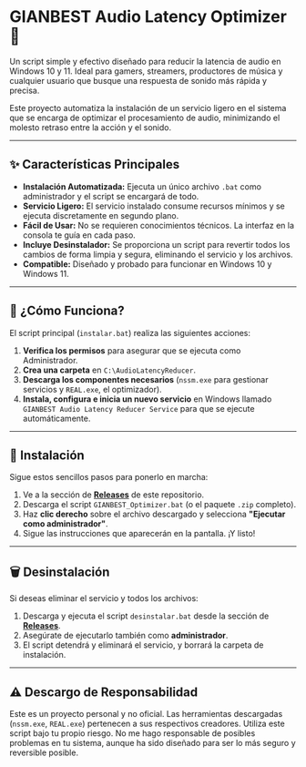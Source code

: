 # GIANBEST Audio Latency Optimizer 🚀

Un script simple y efectivo diseñado para reducir la latencia de audio en Windows 10 y 11. Ideal para gamers, streamers, productores de música y cualquier usuario que busque una respuesta de sonido más rápida y precisa.

Este proyecto automatiza la instalación de un servicio ligero en el sistema que se encarga de optimizar el procesamiento de audio, minimizando el molesto retraso entre la acción y el sonido.

---

## ✨ Características Principales

* **Instalación Automatizada:** Ejecuta un único archivo `.bat` como administrador y el script se encargará de todo.
* **Servicio Ligero:** El servicio instalado consume recursos mínimos y se ejecuta discretamente en segundo plano.
* **Fácil de Usar:** No se requieren conocimientos técnicos. La interfaz en la consola te guía en cada paso.
* **Incluye Desinstalador:** Se proporciona un script para revertir todos los cambios de forma limpia y segura, eliminando el servicio y los archivos.
* **Compatible:** Diseñado y probado para funcionar en Windows 10 y Windows 11.

---

## 🤔 ¿Cómo Funciona?

El script principal (`instalar.bat`) realiza las siguientes acciones:

1.  **Verifica los permisos** para asegurar que se ejecuta como Administrador.
2.  **Crea una carpeta** en `C:\AudioLatencyReducer`.
3.  **Descarga los componentes necesarios** (`nssm.exe` para gestionar servicios y `REAL.exe`, el optimizador).
4.  **Instala, configura e inicia un nuevo servicio** en Windows llamado `GIANBEST Audio Latency Reducer Service` para que se ejecute automáticamente.

---

## 🔧 Instalación

Sigue estos sencillos pasos para ponerlo en marcha:

1.  Ve a la sección de **[Releases](https://github.com/TuUsuario/TuRepositorio/releases)** de este repositorio.
2.  Descarga el script `GIANBEST_Optimizer.bat` (o el paquete `.zip` completo).
3.  Haz **clic derecho** sobre el archivo descargado y selecciona **"Ejecutar como administrador"**.
4.  Sigue las instrucciones que aparecerán en la pantalla. ¡Y listo!

---

## 🗑️ Desinstalación

Si deseas eliminar el servicio y todos los archivos:

1.  Descarga y ejecuta el script `desinstalar.bat` desde la sección de **[Releases](https://github.com/TuUsuario/TuRepositorio/releases)**.
2.  Asegúrate de ejecutarlo también como **administrador**.
3.  El script detendrá y eliminará el servicio, y borrará la carpeta de instalación.

---

## ⚠️ Descargo de Responsabilidad

Este es un proyecto personal y no oficial. Las herramientas descargadas (`nssm.exe`, `REAL.exe`) pertenecen a sus respectivos creadores. Utiliza este script bajo tu propio riesgo. No me hago responsable de posibles problemas en tu sistema, aunque ha sido diseñado para ser lo más seguro y reversible posible.
